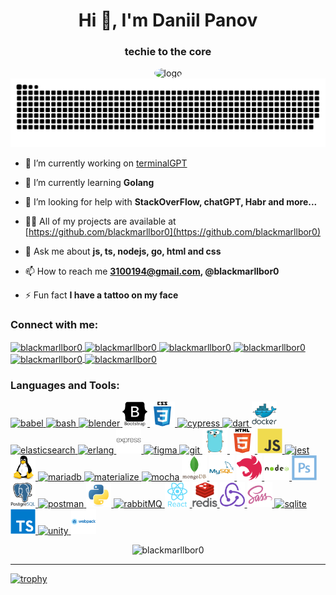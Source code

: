 <h1 align="center">Hi 👋, I'm Daniil Panov</h1>
<h3 align="center">techie to the core</h3>

<div align="center">
    <img src="https://images.squarespace-cdn.com/content/v1/5e10bdc20efb8f0d169f85f9/1626540203825-JKT6PNEGJ6784CAFH0GR/surfing-js.png"
         style="border-radius: 50%" 
         width="300px" 
         alt="logo"
     />
</div>

<picture>
  <source media="(prefers-color-scheme: dark)" srcset="https://raw.githubusercontent.com/platane/platane/output/github-contribution-grid-snake-dark.svg">
  <source media="(prefers-color-scheme: light)" srcset="https://raw.githubusercontent.com/platane/platane/output/github-contribution-grid-snake.svg">
  <img alt="github contribution grid snake animation" src="https://raw.githubusercontent.com/platane/platane/output/github-contribution-grid-snake.svg">
</picture>

- 🔭 I’m currently working on [terminalGPT](https://github.com/blackmarllbor0/terminalGPT)

- 🌱 I’m currently learning **Golang**

- 🤝 I’m looking for help with **StackOverFlow, chatGPT, Habr and more...**

- 👨‍💻 All of my projects are available at [https://github.com/blackmarllbor0](https://github.com/blackmarllbor0)

- 💬 Ask me about **js, ts, nodejs, go, html and css**

- 📫 How to reach me **3100194@gmail.com, @blackmarllbor0**

- ⚡ Fun fact **I have a tattoo on my face**

<h3 align="left">Connect with me:</h3>

<p align="left">
    <a href="https://codepen.io/blackmarllbor0" target="blank">
        <img align="center"
             src="https://raw.githubusercontent.com/rahuldkjain/github-profile-readme-generator/master/src/images/icons/Social/codepen.svg"   
             alt="blackmarllbor0" 
             height="30" 
             width="40"
         />
    </a>
    <a href="https://dev.to/blackmarllbor0" target="blank">
        <img align="center" 
             src="https://raw.githubusercontent.com/rahuldkjain/github-profile-readme-generator/master/src/images/icons/Social/devto.svg" 
             alt="blackmarllbor0" 
             height="30" 
             width="40"
         />
    </a>
    <a href="https://stackoverflow.com/users/blackmarllbor0" target="blank">
        <img align="center" 
             src="https://raw.githubusercontent.com/rahuldkjain/github-profile-readme-generator/master/src/images/icons/Social/stack-overflow.svg" 
             alt="blackmarllbor0" 
             height="30"
             width="40"
         />
    </a>
    <a href="https://codesandbox.com/blackmarllbor0" target="blank">
        <img align="center"
             src="https://raw.githubusercontent.com/rahuldkjain/github-profile-readme-generator/master/src/images/icons/Social/codesandbox.svg" 
             alt="blackmarllbor0"
             height="30"
             width="40"
         />
    </a>
    <a href="https://instagram.com/blackmarllbor0" target="blank">
        <img align="center" 
             src="https://raw.githubusercontent.com/rahuldkjain/github-profile-readme-generator/master/src/images/icons/Social/instagram.svg" 
             alt="blackmarllbor0"
             height="30"
             width="40"
         />
    </a>
    <a href="https://discord.gg/blackmarllbor0" target="blank">
        <img align="center"
             src="https://raw.githubusercontent.com/rahuldkjain/github-profile-readme-generator/master/src/images/icons/Social/discord.svg" 
             alt="blackmarllbor0"
             height="30"
             width="40"
         />
    </a>
</p>

<h3 align="left">Languages and Tools:</h3>

<p align="left">
    <a href="https://babeljs.io/" target="_blank" rel="noreferrer">
        <img src="https://www.vectorlogo.zone/logos/babeljs/babeljs-icon.svg"
             alt="babel"
             width="40"
             height="40"
         />
    </a>
    <a href="https://www.gnu.org/software/bash/" target="_blank" rel="noreferrer">
        <img src="https://www.vectorlogo.zone/logos/gnu_bash/gnu_bash-icon.svg"
             alt="bash"
             width="40"
             height="40"
         />
    </a>
    <a href="https://www.blender.org/" target="_blank" rel="noreferrer">
        <img src="https://download.blender.org/branding/community/blender_community_badge_white.svg"
             alt="blender"
             width="40"
             height="40"
         />
    </a>
    <a href="https://getbootstrap.com" target="_blank" rel="noreferrer">
        <img src="https://raw.githubusercontent.com/devicons/devicon/master/icons/bootstrap/bootstrap-plain-wordmark.svg"
             alt="bootstrap" 
             width="40"
             height="40"
         />
    </a>
    <a href="https://www.w3schools.com/css/" target="_blank" rel="noreferrer">
        <img src="https://raw.githubusercontent.com/devicons/devicon/master/icons/css3/css3-original-wordmark.svg"
             alt="css3"
             width="40"
             height="40"
         />
    </a>
    <a href="https://www.cypress.io" target="_blank" rel="noreferrer">
        <img src="https://raw.githubusercontent.com/simple-icons/simple-icons/6e46ec1fc23b60c8fd0d2f2ff46db82e16dbd75f/icons/cypress.svg" 
             alt="cypress"
             width="40"
             height="40"
         />
    </a>
    <a href="https://dart.dev" target="_blank" rel="noreferrer">
        <img src="https://www.vectorlogo.zone/logos/dartlang/dartlang-icon.svg"
             alt="dart"
             width="40"
             height="40"
         />
    </a> 
    <a href="https://www.docker.com/" target="_blank" rel="noreferrer">
        <img src="https://raw.githubusercontent.com/devicons/devicon/master/icons/docker/docker-original-wordmark.svg"
             alt="docker" 
             width="40" 
             height="40"
         />
    </a> 
    <a href="https://www.elastic.co" target="_blank" rel="noreferrer">
      <img
        src="https://www.vectorlogo.zone/logos/elastic/elastic-icon.svg"
        alt="elasticsearch"
        width="40"
        height="40"
      />
    </a>
    <a href="https://www.erlang.org/" target="_blank" rel="noreferrer">
      <img
        src="https://www.vectorlogo.zone/logos/erlang/erlang-official.svg"
        alt="erlang"
        width="40"
        height="40"
      />
    </a>
    <a href="https://expressjs.com" target="_blank" rel="noreferrer">
      <img
        src="https://raw.githubusercontent.com/devicons/devicon/master/icons/express/express-original-wordmark.svg"
        alt="express"
        width="40"
        height="40"
      />
    </a>
    <a href="https://www.figma.com/" target="_blank" rel="noreferrer">
      <img
        src="https://www.vectorlogo.zone/logos/figma/figma-icon.svg"
        alt="figma"
        width="40"
        height="40"
      />
    </a>
    <a href="https://git-scm.com/" target="_blank" rel="noreferrer">
      <img
        src="https://www.vectorlogo.zone/logos/git-scm/git-scm-icon.svg"
        alt="git"
        width="40"
        height="40"
      />
    </a>
    <a href="https://golang.org" target="_blank" rel="noreferrer">
      <img
        src="https://raw.githubusercontent.com/devicons/devicon/master/icons/go/go-original.svg"
        alt="go"
        width="40"
        height="40"
      />
    </a>
    <a href="https://www.w3.org/html/" target="_blank" rel="noreferrer">
      <img
        src="https://raw.githubusercontent.com/devicons/devicon/master/icons/html5/html5-original-wordmark.svg"
        alt="html5"
        width="40"
        height="40"
      />
    </a>
    <a
      href="https://developer.mozilla.org/en-US/docs/Web/JavaScript"
      target="_blank"
      rel="noreferrer"
    >
      <img
        src="https://raw.githubusercontent.com/devicons/devicon/master/icons/javascript/javascript-original.svg"
        alt="javascript"
        width="40"
        height="40"
      />
    </a>
    <a href="https://jestjs.io" target="_blank" rel="noreferrer">
      <img
        src="https://www.vectorlogo.zone/logos/jestjsio/jestjsio-icon.svg"
        alt="jest"
        width="40"
        height="40"
      />
    </a>
    <a href="https://www.linux.org/" target="_blank" rel="noreferrer">
      <img
        src="https://raw.githubusercontent.com/devicons/devicon/master/icons/linux/linux-original.svg"
        alt="linux"
        width="40"
        height="40"
      />
    </a>
    <a href="https://mariadb.org/" target="_blank" rel="noreferrer">
      <img
        src="https://www.vectorlogo.zone/logos/mariadb/mariadb-icon.svg"
        alt="mariadb"
        width="40"
        height="40"
      />
    </a>
    <a href="https://materializecss.com/" target="_blank" rel="noreferrer">
      <img
        src="https://raw.githubusercontent.com/prplx/svg-logos/5585531d45d294869c4eaab4d7cf2e9c167710a9/svg/materialize.svg"
        alt="materialize"
        width="40"
        height="40"
      />
    </a>
    <a href="https://mochajs.org" target="_blank" rel="noreferrer">
      <img
        src="https://www.vectorlogo.zone/logos/mochajs/mochajs-icon.svg"
        alt="mocha"
        width="40"
        height="40"
      />
    </a>
    <a href="https://www.mongodb.com/" target="_blank" rel="noreferrer">
      <img
        src="https://raw.githubusercontent.com/devicons/devicon/master/icons/mongodb/mongodb-original-wordmark.svg"
        alt="mongodb"
        width="40"
        height="40"
      />
    </a>
    <a href="https://www.mysql.com/" target="_blank" rel="noreferrer">
      <img
        src="https://raw.githubusercontent.com/devicons/devicon/master/icons/mysql/mysql-original-wordmark.svg"
        alt="mysql"
        width="40"
        height="40"
      />
    </a>
    <a href="https://nestjs.com/" target="_blank" rel="noreferrer">
      <img
        src="https://raw.githubusercontent.com/devicons/devicon/master/icons/nestjs/nestjs-plain.svg"
        alt="nestjs"
        width="40"
        height="40"
      />
    </a>
    <a href="https://nodejs.org" target="_blank" rel="noreferrer">
      <img
        src="https://raw.githubusercontent.com/devicons/devicon/master/icons/nodejs/nodejs-original-wordmark.svg"
        alt="nodejs"
        width="40"
        height="40"
      />
    </a>
    <a href="https://www.photoshop.com/en" target="_blank" rel="noreferrer">
      <img
        src="https://raw.githubusercontent.com/devicons/devicon/master/icons/photoshop/photoshop-line.svg"
        alt="photoshop"
        width="40"
        height="40"
      />
    </a>
    <a href="https://www.postgresql.org" target="_blank" rel="noreferrer">
      <img
        src="https://raw.githubusercontent.com/devicons/devicon/master/icons/postgresql/postgresql-original-wordmark.svg"
        alt="postgresql"
        width="40"
        height="40"
      />
    </a>
    <a href="https://postman.com" target="_blank" rel="noreferrer">
      <img
        src="https://www.vectorlogo.zone/logos/getpostman/getpostman-icon.svg"
        alt="postman"
        width="40"
        height="40"
      />
    </a>
    <a href="https://www.python.org" target="_blank" rel="noreferrer">
      <img
        src="https://raw.githubusercontent.com/devicons/devicon/master/icons/python/python-original.svg"
        alt="python"
        width="40"
        height="40"
      />
    </a>
    <a href="https://www.rabbitmq.com" target="_blank" rel="noreferrer">
      <img
        src="https://www.vectorlogo.zone/logos/rabbitmq/rabbitmq-icon.svg"
        alt="rabbitMQ"
        width="40"
        height="40"
      />
    </a>
    <a href="https://reactjs.org/" target="_blank" rel="noreferrer">
      <img
        src="https://raw.githubusercontent.com/devicons/devicon/master/icons/react/react-original-wordmark.svg"
        alt="react"
        width="40"
        height="40"
      />
    </a>
    <a href="https://redis.io" target="_blank" rel="noreferrer">
      <img
        src="https://raw.githubusercontent.com/devicons/devicon/master/icons/redis/redis-original-wordmark.svg"
        alt="redis"
        width="40"
        height="40"
      />
    </a>
    <a href="https://redux.js.org" target="_blank" rel="noreferrer">
      <img
        src="https://raw.githubusercontent.com/devicons/devicon/master/icons/redux/redux-original.svg"
        alt="redux"
        width="40"
        height="40"
      />
    </a>
    <a href="https://sass-lang.com" target="_blank" rel="noreferrer">
      <img
        src="https://raw.githubusercontent.com/devicons/devicon/master/icons/sass/sass-original.svg"
        alt="sass"
        width="40"
        height="40"
      />
    </a>
    <a href="https://www.sqlite.org/" target="_blank" rel="noreferrer">
      <img
        src="https://www.vectorlogo.zone/logos/sqlite/sqlite-icon.svg"
        alt="sqlite"
        width="40"
        height="40"
      />
    </a>
    <a href="https://www.typescriptlang.org/" target="_blank" rel="noreferrer">
      <img
        src="https://raw.githubusercontent.com/devicons/devicon/master/icons/typescript/typescript-original.svg"
        alt="typescript"
        width="40"
        height="40"
      />
    </a>
    <a href="https://unity.com/" target="_blank" rel="noreferrer">
      <img
        src="https://www.vectorlogo.zone/logos/unity3d/unity3d-icon.svg"
        alt="unity"
        width="40"
        height="40"
      />
    </a>
    <a href="https://webpack.js.org" target="_blank" rel="noreferrer">
      <img
        src="https://raw.githubusercontent.com/devicons/devicon/d00d0969292a6569d45b06d3f350f463a0107b0d/icons/webpack/webpack-original-wordmark.svg"
        alt="webpack"
        width="40"
        height="40"
      />
    </a>
</p>

<div align="center">
    <p>
        <img src="https://github-readme-stats.vercel.app/api/top-langs?username=blackmarllbor0&show_icons=true&locale=en&layout=compact"
             alt="blackmarllbor0"
         />
    </p>
</div>

 ---
 
[![trophy](https://github-profile-trophy.vercel.app/?username=blackmarllbor0&margin-w=15)](https://github.com/ryo-ma/github-profile-trophy)
